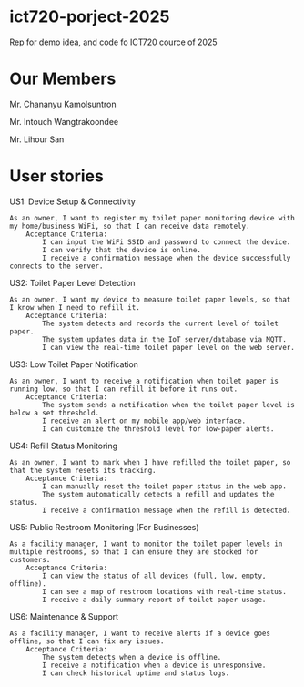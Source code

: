 # ict720-porject-2025
Rep for demo idea, and code fo ICT720 cource of 2025

# Our Members
Mr. Chananyu Kamolsuntron 

Mr. Intouch Wangtrakoondee

Mr. Lihour San

# User stories 
US1: Device Setup & Connectivity

    As an owner, I want to register my toilet paper monitoring device with my home/business WiFi, so that I can receive data remotely.
        Acceptance Criteria:
            I can input the WiFi SSID and password to connect the device.
            I can verify that the device is online.
            I receive a confirmation message when the device successfully connects to the server.

US2: Toilet Paper Level Detection

    As an owner, I want my device to measure toilet paper levels, so that I know when I need to refill it.
        Acceptance Criteria:
            The system detects and records the current level of toilet paper.
            The system updates data in the IoT server/database via MQTT.
            I can view the real-time toilet paper level on the web server.

US3: Low Toilet Paper Notification

    As an owner, I want to receive a notification when toilet paper is running low, so that I can refill it before it runs out.
        Acceptance Criteria:
            The system sends a notification when the toilet paper level is below a set threshold.
            I receive an alert on my mobile app/web interface.
            I can customize the threshold level for low-paper alerts.

US4: Refill Status Monitoring

    As an owner, I want to mark when I have refilled the toilet paper, so that the system resets its tracking.
        Acceptance Criteria:
            I can manually reset the toilet paper status in the web app.
            The system automatically detects a refill and updates the status.
            I receive a confirmation message when the refill is detected.

US5: Public Restroom Monitoring (For Businesses)

    As a facility manager, I want to monitor the toilet paper levels in multiple restrooms, so that I can ensure they are stocked for customers.
        Acceptance Criteria:
            I can view the status of all devices (full, low, empty, offline).
            I can see a map of restroom locations with real-time status.
            I receive a daily summary report of toilet paper usage.

US6: Maintenance & Support

    As a facility manager, I want to receive alerts if a device goes offline, so that I can fix any issues.
        Acceptance Criteria:
            The system detects when a device is offline.
            I receive a notification when a device is unresponsive.
            I can check historical uptime and status logs.
